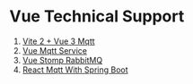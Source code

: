 # Vue Technical Support

1. [Vite 2 + Vue 3 Mqtt](https://blog.csdn.net/hzmpkpkppk/article/details/124888503)
2. [Vue Mqtt Service](https://juejin.cn/post/6979414392773279752)
3. [Vue Stomp RabbitMQ](https://juejin.cn/post/7133485029572739080)
4. [React Mqtt With Spring Boot](vhttps://walkonnet.com/archives/547911)